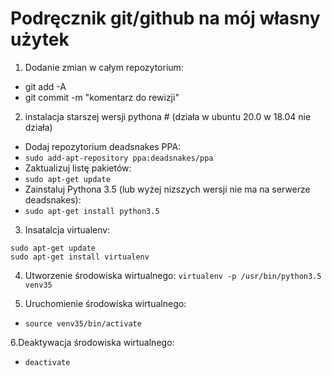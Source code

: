 # Podręcznik git/github na mój własny użytek

1. Dodanie zmian w całym repozytorium:
- git add -A
- git commit -m "komentarz do rewizji"

2. instalacja starszej wersji pythona
\# (działa w ubuntu 20.0 w 18.04 nie działa)
- Dodaj repozytorium deadsnakes PPA:
- ```sudo add-apt-repository ppa:deadsnakes/ppa```
- Zaktualizuj listę pakietów:
- ```sudo apt-get update```
- Zainstaluj Pythona 3.5 (lub wyżej nizszych wersji nie ma na serwerze deadsnakes):
- ```sudo apt-get install python3.5```

3. Insatalcja virtualenv:
```
sudo apt-get update
sudo apt-get install virtualenv
```

4. Utworzenie środowiska wirtualnego:
```virtualenv -p /usr/bin/python3.5 venv35```

5. Uruchomienie środowiska wirtualnego:
- ```source venv35/bin/activate```

6.Deaktywacja środowiska wirtualnego:
- ```deactivate```